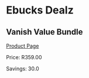 
# Ebucks Dealz
## Vanish Value Bundle
[Product Page](https://www.ebucks.com/web/shop/productSelected.do?prodId=1173037283&catId=998409624)

Price: R359.00

Savings: 30.0


	